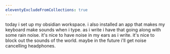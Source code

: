 ```yaml
---
eleventyExcludeFromCollections: true
---
```


today i set up my obsidian workspace. i also installed an app that makes my keyboard make sounds when i type. as i write i have that going along with some rain noise. it's nice to have noise in my ears as i write. it's nice to block out the sounds of the world. maybe in the future i'll get noise cancelling headphones.

<template>i've been thinking about writing again. i've been thinking about a lot of things but have been unable to act on them. i think there's probably a way to do things more productively. i've spent a lot of time in my life wanting to do things but not being able to. here are some things that i want to do:

- play guitar
- write
- write a story
- write a poem
- make a game
- make a narrative game
- make a multiplayer game
- make a toy
- make a physical machine
- do something good for the world
- make something that goes viral
- study art
- do research (in what?)

i think there is a way to tackle these things methodically. it also doesn't help that i have so much noise in my head. there is something slowing down my thinking and my ability to do things. maybe it's ok though. i don't think it's healthy to aspire to be the most productive person ever. but i think i do want to be skilled. i want to be efficient and masterful. and i think all of these things that i listed are things that i feel that i have a chance of mastering. or rather, really enjoying the process of mastering.</template>